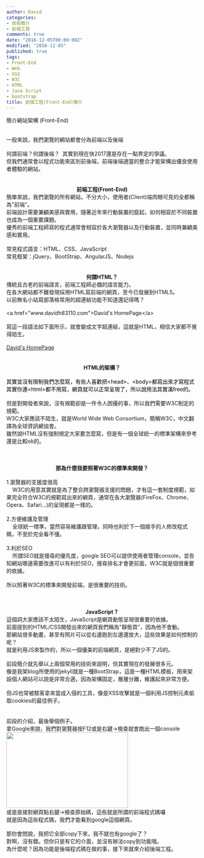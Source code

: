 ```yaml
---
author: David
categories:
- 技術簡介
- 前端工程
comments: true
date: "2016-12-05T00:00:00Z"
modified: "2016-12-05"
published: true
tags:
- Front-End
- Web
- XSS
- W3C
- HTML
- Java Script
- bootstrap
title: 前端工程(Front-End)簡介
---
```

簡介網站架構 (Front-End)<br />
<div>
<br /></div>
<div>
一般來說，我們瀏覽的網站都會分為前端以及後端</div>
<div>
<br /></div>
<div>
何謂前端？何謂後端？ &nbsp;其實到現在快2017還是存在一點界定的爭議。</div>
<div>
但我們通常會以程式功能來區別前後端，前端後端適當的整合才能架構出優良使用者體驗的網站。</div>
<div>
<br />
<br /></div>
<div>
<div style="text-align: center;">
<b>前端工程(Front-End)</b></div>
</div>
<div>
簡單來說，我們瀏覽的所有網站，不分大小，使用者(Client)端肉眼可見的全都稱為"前端"。</div>
<div>
前端設計需要兼顧美感與實用，隨著近年來行動裝置的竄起，如何相容於不同裝置也成為一個重要課題。<br />
優秀的前端工程師寫的程式通常會相容於各大瀏覽器以及行動裝置，並同時兼顧美感和實用。<br />
<br /></div>
<div>
常見程式語言：HTML、CSS、JavaScript</div>
<div>
常見框架：jQuery、BootStrap、AngularJS、Nodejs</div>
<div>
<br />
<br /></div>
<div>
<div style="text-align: center;">
<b>何謂HTML？</b></div>
</div>
<div>
傳統且古老的前端語言，前端工程師必備的語言能力。</div>
<div>
在各大網站都不難發現採用HTML寫前端的網頁，至今已發展到HTML5。</div>
<div>
以前無名小站寫部落格常用的超連結功能不知道還記得嗎？</div>
<div>
<br />
&lt;a href="www.davidh83110.com"&gt;David's HomePage&lt;/a&gt;</div>
<div>
<a href="https://www.blogger.com/www.davidh83110.com"><br /></a>
寫這一段語法如下面所示，就會變成文字超連結，這就是HTML，相信大家都不覺得陌生。<br />
<a href="https://www.blogger.com/www.davidh83110.com"><br /></a>
<a href="https://www.blogger.com/www.davidh83110.com">David's HomePage</a>

<br />
<br />
<a href="https://www.blogger.com/www.davidh83110.com"><br /></a>
<div style="text-align: center;">
<b>HTML的架構？</b></div>
<br />
<span style="color: black;">其實並沒有限制我們怎麼寫，有些人喜歡把&lt;head&gt;、&lt;body&gt;都寫出來才寫程式</span><br />
<span style="color: black;">其實你連&lt;html&gt;都不用寫，網頁就可以正常呈現了，所以說用法其實滿free的。</span><br />
<span style="color: black;"><br /></span>
但是對開發者來說，沒有規範卻是一件令人困擾的事，所以我們需要W3C制定的規範。<br />
W3C大家應該不陌生，就是World Wide Web Consortium，簡稱W3C，中文翻譯為全球資訊網協會。<br />
雖然說HTML沒有強制規定大家要怎麼寫，但是有一個全球統一的標準架構來參考還是比較ok的。<br />
<br />
<br />
<br />
<div style="text-align: center;">
<b>那為什麼我要照著W3C的標準來開發？</b></div>
<br />
1.瀏覽器的支援度很高<br />
&nbsp; &nbsp; W3C的用意其實就是為了整合跨瀏覽器支援的問題，才有這一套制度規範，如果完全符合W3C的規範寫出來的網頁，通常在各大瀏覽器(FireFox、Chrome、Opera、Safari...)的呈現都是一樣的。<br />
<br />
2.方便維護及管理<br />
&nbsp; &nbsp; 全球統一標準，當然容易維護跟管理，同時也利於下一個接手的人修改程式碼，不至於完全看不懂。<br />
<br />
3.利於SEO<br />
&nbsp; &nbsp; 所謂SEO就是搜尋的優先度，google SEO可以提供使用者管理console，並告知網站哪邊需要改進可以有利於SEO，搜尋排名才會更前面，W3C就是個很重要的依據。<br />
<br />
所以照著W3C的標準來開發前端，是很重要的技術。<br />
<br />
<br />
<br />
<div style="text-align: center;">
<b>JavaScript？</b></div>
這個詞大家應該不太陌生，JavaScript是網頁動態呈現很重要的依據。<br />
前面提到的HTML/CSS開發出來的網頁我們稱為"靜態頁"，因為他不會動。<br />
那網站很多動畫，甚至有照片可以從右邊跑到左邊還放大，這些效果是如何控制的呢？<br />
就是利用JS來製作的，所以一個優美的前端網頁，是絕對少不了JS的。<br />
<br />
前段簡介就先舉以上兩個常用的技術來說明，但其實現在的發展很多元。<br />
像是我架blog所使用的jekyll就是一種BootStrap，這是一種HTML模板，用來架設個人網站可以說是非常合適，因為架構固定，層層分離，維護起來非常方便。<br />
<br />
但JS也常被駭客拿來當成入侵的工具，像是XSS攻擊就是一個利用JS控制元素偷取cookies的最佳例子。<br />
<br />
<br />
前段的介紹，最後舉個例子。<br />
拿Google來說，我們對瀏覽器按F12或是右鍵-&gt;檢查就會跑出一個console<br />
<a href="http://4.bp.blogspot.com/-vCEfTt_exq8/WEQ4WlMX0oI/AAAAAAAAA5g/jE0UFKON8a8F_727z20tAlzotZYZsJvJACK4B/s1600/%25E8%259E%25A2%25E5%25B9%2595%25E5%25BF%25AB%25E7%2585%25A7%2B2016-12-04%2B%25E4%25B8%258B%25E5%258D%258811.32.08.png" imageanchor="1"><img border="0" height="200" src="https://4.bp.blogspot.com/-vCEfTt_exq8/WEQ4WlMX0oI/AAAAAAAAA5g/jE0UFKON8a8F_727z20tAlzotZYZsJvJACK4B/s320/%25E8%259E%25A2%25E5%25B9%2595%25E5%25BF%25AB%25E7%2585%25A7%2B2016-12-04%2B%25E4%25B8%258B%25E5%258D%258811.32.08.png" width="320" /></a><br />
或是直接對網頁點右鍵-&gt;檢查原始碼，這些就是所謂的前端程式碼囉<br />
就是因為這些程式碼，我們才能看到google這個網頁。<br />
<br />
那你會問說，我把它全部copy下來，我不就也有google了？<br />
對啊，沒有錯。但你只是有它的介面，並沒有辦法copy到功能哦。<br />
為什麼呢？因為功能是後端程式碼在做的事，接下來就來介紹後端工程。<br />
<br /></div>
